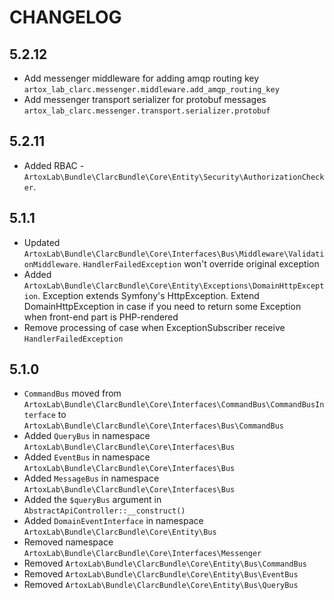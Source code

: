 # CHANGELOG

## 5.2.12
+ Add messenger middleware for adding amqp routing key `artox_lab_clarc.messenger.middleware.add_amqp_routing_key`
+ Add messenger transport serializer for protobuf messages `artox_lab_clarc.messenger.transport.serializer.protobuf`

## 5.2.11
* Added RBAC - `ArtoxLab\Bundle\ClarcBundle\Core\Entity\Security\AuthorizationChecker`.

## 5.1.1
* Updated `ArtoxLab\Bundle\ClarcBundle\Core\Interfaces\Bus\Middleware\ValidationMiddleware`. 
  `HandlerFailedException` won't override original exception
* Added `ArtoxLab\Bundle\ClarcBundle\Core\Entity\Exceptions\DomainHttpException`. 
  Exception extends Symfony's HttpException. Extend DomainHttpException in case
  if you need to return some Exception when front-end part is PHP-rendered
* Remove processing of case when ExceptionSubscriber receive `HandlerFailedException`
  

## 5.1.0

* `CommandBus` moved from `ArtoxLab\Bundle\ClarcBundle\Core\Interfaces\CommandBus\CommandBusInterface`
  to `ArtoxLab\Bundle\ClarcBundle\Core\Interfaces\Bus\CommandBus`
* Added `QueryBus` in namespace `ArtoxLab\Bundle\ClarcBundle\Core\Interfaces\Bus`
* Added `EventBus` in namespace `ArtoxLab\Bundle\ClarcBundle\Core\Interfaces\Bus`
* Added `MessageBus` in namespace `ArtoxLab\Bundle\ClarcBundle\Core\Interfaces\Bus`
* Added the `$queryBus` argument in `AbstractApiController::__construct()`
* Added `DomainEventInterface` in namespace `ArtoxLab\Bundle\ClarcBundle\Core\Entity\Bus`
* Removed namespace `ArtoxLab\Bundle\ClarcBundle\Core\Interfaces\Messenger`
* Removed `ArtoxLab\Bundle\ClarcBundle\Core\Entity\Bus\CommandBus`
* Removed `ArtoxLab\Bundle\ClarcBundle\Core\Entity\Bus\EventBus`
* Removed `ArtoxLab\Bundle\ClarcBundle\Core\Entity\Bus\QueryBus`

